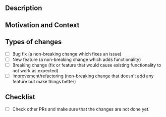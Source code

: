 <!--
MAKE SURE TO READ THE CONTRIBUTING GUIDE BEFORE CREATING A PR
https://github.com/boydm/scenic/blob/master/.github/CONTRIBUTING.md
-->

<!-- Provide a general summary of your changes in the Title above -->
<!-- Keep the title short and descriptive, as it will be used as a commit
message -->

## Description

<!--- Describe your changes in detail -->

## Motivation and Context

<!--- Why is this change required? What problem does it solve? -->
<!--- If it fixes an open issue, please link to the issue here. -->

## Types of changes

<!--- What types of changes does your code introduce? Put an `x` in all the
boxes that apply: -->

- [ ] Bug fix (a non-breaking change which fixes an issue)
- [ ] New feature (a non-breaking change which adds functionality)
- [ ] Breaking change (fix or feature that would cause existing functionality to
  not work as expected)
- [ ] Improvement/refactoring (non-breaking change that doesn't add any feature
  but make things better)

## Checklist

<!--- Go over all the following points, and put an `x` in all the boxes that
apply. -->

- [ ] Check other PRs and make sure that the changes are not done yet.
